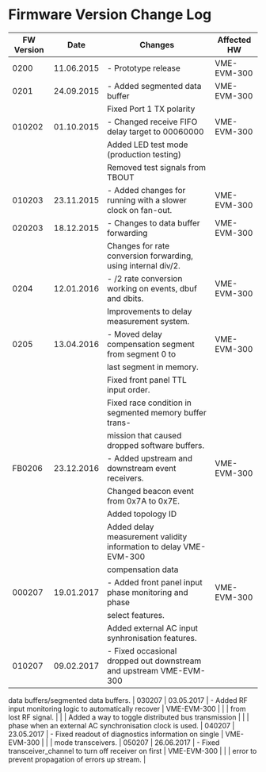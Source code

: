 # Firmware Version Change Log

| FW Version | Date | Changes | Affected HW |
| ---------- | ---- | ------- | ------------|
| 0200 | 11.06.2015 | - Prototype release | VME-EVM-300
| 0201 | 24.09.2015 | - Added segmented data buffer | VME-EVM-300
|      |            |   Fixed Port 1 TX polarity 
| 010202 | 01.10.2015 | - Changed receive FIFO delay target to 00060000 | VME-EVM-300
|        |            |   Added LED test mode (production testing)
|        |            |   Removed test signals from TBOUT
| 010203 | 23.11.2015 | - Added changes for running with a slower clock on fan-out. | VME-EVM-300
| 020203 | 18.12.2015 | - Changes to data buffer forwarding | VME-EVM-300
| | |     Changes for rate conversion forwarding, using internal div/2.
| 0204   | 12.01.2016 | - /2 rate conversion working on events, dbuf and dbits. | VME-EVM-300
| | |     Improvements to delay measurement system.
| 0205   | 13.04.2016 | - Moved delay compensation segment from segment 0 to | VME-EVM-300
| | |     last segment in memory.
| | |     Fixed front panel TTL input order.
| | |     Fixed race condition in segmented memory buffer trans-
| | |     mission that caused dropped software buffers.
| FB0206 | 23.12.2016 | - Added upstream and downstream event receivers. |  VME-EVM-300
| | |     Changed beacon event from 0x7A to 0x7E.
| | |     Added topology ID
| | |     Added delay measurement validity information to delay VME-EVM-300
| | |     compensation data
| 000207 | 19.01.2017 | - Added front panel input phase monitoring and phase | VME-EVM-300
| | | select features.
| | | Added external AC input synhronisation features.
| 010207 | 09.02.2017 | - Fixed occasional dropped out downstream and upstream VME-EVM-300
data buffers/segmented data buffers.
| 030207 | 03.05.2017 | - Added RF input monitoring logic to automatically recover |   VME-EVM-300
| | |      from lost RF signal.
| | |     Added a way to toggle distributed bus transmission
| | |     phase when an external AC synchronisation clock is used.
| 040207 | 23.05.2017 | - Fixed readout of diagnostics information on single | VME-EVM-300
| | | mode transceivers.
| 050207 | 26.06.2017 | - Fixed transceiver_channel to turn off receiver on first | VME-EVM-300
| | | error to prevent propagation of errors up stream. |